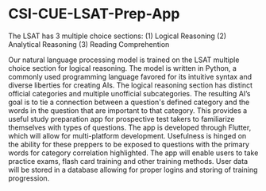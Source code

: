 # CSI-CUE-LSAT-Prep-App

The LSAT has 3 multiple choice sections:
(1) Logical Reasoning 
(2) Analytical Reasoning
(3) Reading Comprehention

Our natural language processing model is trained on the LSAT multiple choice section for logical reasoning. The model is written in Python, a commonly used programming language favored for its intuitive syntax and diverse liberties for creating AIs. The logical reasoning section has distinct official categories and multiple unofficial subcategories. The resulting AI’s goal is to tie a connection between a question's defined category and the words in the question that are important to that category. 
This provides a useful study preparation app for prospective test takers to familiarize themselves with types of questions. The app is developed through Flutter, which will allow for multi-platform development. Usefulness is hinged on the ability for these preppers to be exposed to questions with the primary words for category correlation highlighted. The app will enable users to take practice exams, flash card training and other training methods. User data will be stored in a database allowing for proper logins and storing of training progression.
